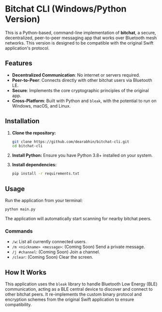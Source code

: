 # Bitchat CLI (Windows/Python Version)

This is a Python-based, command-line implementation of **bitchat**, a secure, decentralized, peer-to-peer messaging app that works over Bluetooth mesh networks. This version is designed to be compatible with the original Swift application's protocol.

## Features

-   **Decentralized Communication**: No internet or servers required.
-   **Peer-to-Peer**: Connects directly with other bitchat users via Bluetooth LE.
-   **Secure**: Implements the core cryptographic principles of the original app.
-   **Cross-Platform**: Built with Python and `bleak`, with the potential to run on Windows, macOS, and Linux.

## Installation

1.  **Clone the repository:**
    ```bash
    git clone https://github.com/dearabhin/bitchat-cli.git
    cd bitchat-cli
    ```

2.  **Install Python:**
    Ensure you have Python 3.8+ installed on your system.

3.  **Install dependencies:**
    ```bash
    pip install -r requirements.txt
    ```

## Usage

Run the application from your terminal:

```bash
python main.py
```

The application will automatically start scanning for nearby bitchat peers.

### Commands

-   `/w`: List all currently connected users.
-   `/m <nickname> <message>`: (Coming Soon) Send a private message.
-   `/j #channel`: (Coming Soon) Join a channel.
-   `/clear`: (Coming Soon) Clear the screen.

## How It Works

This application uses the `bleak` library to handle Bluetooth Low Energy (BLE) communication, acting as a BLE central device to discover and connect to other bitchat peers. It re-implements the custom binary protocol and encryption schemes from the original Swift application to ensure compatibility.